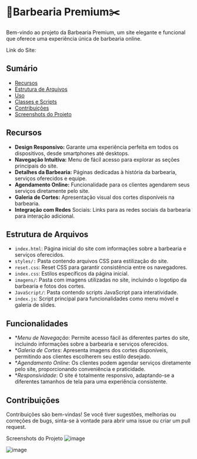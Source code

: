 # 💈Barbearia Premium✂️

Bem-vindo ao projeto da Barbearia Premium, um site elegante e funcional que oferece uma experiência única de barbearia online.

Link do Site: 

## Sumário
- [Recursos](#recursos)
- [Estrutura de Arquivos](#estrutura-de-arquivos)
- [Uso](#uso)
- [Classes e Scripts](#classes-e-scripts)
- [Contribuições](#contribuições)
- [Screenshots do Projeto](#screenshots-do-projeto)

## Recursos
- **Design Responsivo:** Garante uma experiência perfeita em todos os dispositivos, desde smartphones até desktops.
- **Navegação Intuitiva:** Menu de fácil acesso para explorar as seções principais do site.
- **Detalhes da Barbearia:** Páginas dedicadas à história da barbearia, serviços oferecidos e equipe.
- **Agendamento Online:** Funcionalidade para os clientes agendarem seus serviços diretamente pelo site.
- **Galeria de Cortes:** Apresentação visual dos cortes disponíveis na barbearia.
- **Integração com Redes** Sociais: Links para as redes sociais da barbearia para interação adicional.

## Estrutura de Arquivos
- `index.html`: Página inicial do site com informações sobre a barbearia e serviços oferecidos.
- `styles/:` Pasta contendo arquivos CSS para estilização do site.
- `reset.css`: Reset CSS para garantir consistência entre os navegadores.
- `index.css`: Estilos específicos da página inicial.
- `imagens/`: Pasta com imagens utilizadas no site, incluindo o logotipo da barbearia e fotos dos cortes.
- `JavaScript/`: Pasta contendo scripts JavaScript para interatividade.
- `index.js`: Script principal para funcionalidades como menu móvel e galeria de slides.
  
## Funcionalidades
- **Menu de Navegação*: Permite acesso fácil às diferentes partes do site, incluindo informações sobre a barbearia e serviços oferecidos.
- **Galeria de Cortes*: Apresenta imagens dos cortes disponíveis, permitindo aos clientes escolherem seu estilo desejado.
- **Agendamento Online*: Os clientes podem agendar serviços diretamente pelo site, proporcionando conveniência e praticidade.
- **Responsividade*: O site é totalmente responsivo, adaptando-se a diferentes tamanhos de tela para uma experiência consistente.
  
## Contribuições
Contribuições são bem-vindas! Se você tiver sugestões, melhorias ou correções de bugs, sinta-se à vontade para abrir uma issue ou criar um pull request.

Screenshots do Projeto
![image](https://github.com/dantasz1/EstudosAleatorios/assets/134528492/72cf33fa-2df5-4055-ac8e-9819c4e987b6)

![image](https://github.com/dantasz1/EstudosAleatorios/assets/134528492/b44d0ec6-6623-4054-8b6f-2afbbdbc7c4b)
